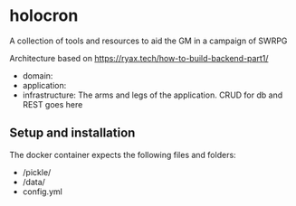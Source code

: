 # holocron
A collection of tools and resources to aid the GM in a campaign of SWRPG


Architecture based on https://ryax.tech/how-to-build-backend-part1/
- domain: 
- application:
- infrastructure: The arms and legs of the application. CRUD for db and REST goes here

## Setup and installation
The docker container expects the following files and folders:
- /pickle/
- /data/
- config.yml
